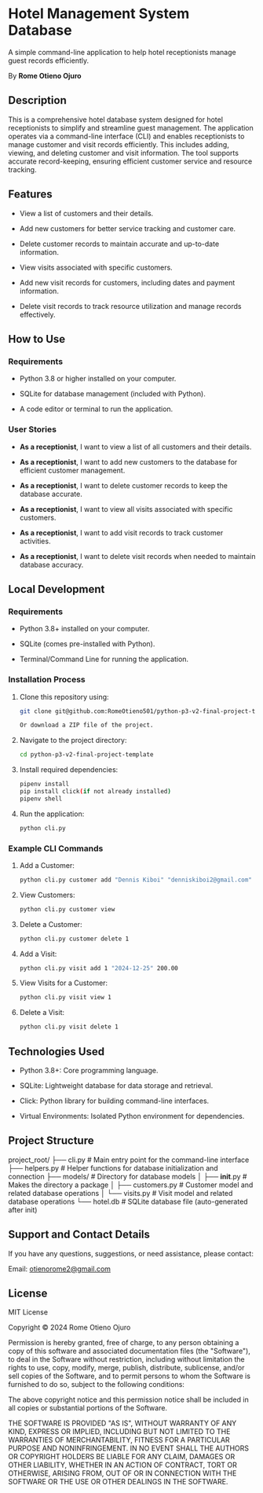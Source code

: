 # **Hotel Management System Database**

A simple command-line application to help hotel receptionists manage guest records efficiently.

By **Rome Otieno Ojuro**

## **Description**

This is a comprehensive hotel database system designed for hotel receptionists to simplify and streamline guest management. The application operates via a command-line interface (CLI) and enables receptionists to manage customer and visit records efficiently. This includes adding, viewing, and deleting customer and visit information. The tool supports accurate record-keeping, ensuring efficient customer service and resource tracking.

## **Features**

- View a list of customers and their details.

- Add new customers for better service tracking and customer care.

- Delete customer records to maintain accurate and up-to-date information.

- View visits associated with specific customers.

- Add new visit records for customers, including dates and payment information.

- Delete visit records to track resource utilization and manage records effectively.

## **How to Use**

### **Requirements**

- Python 3.8 or higher installed on your computer.

- SQLite for database management (included with Python).

- A code editor or terminal to run the application.

### **User Stories**

- **As a receptionist**, I want to view a list of all customers and their details.

- **As a receptionist**, I want to add new customers to the database for efficient customer management.

- **As a receptionist**, I want to delete customer records to keep the database accurate.

- **As a receptionist**, I want to view all visits associated with specific customers.

- **As a receptionist**, I want to add visit records to track customer activities.

- **As a receptionist**, I want to delete visit records when needed to maintain database accuracy.

## **Local Development**

### **Requirements**

- Python 3.8+ installed on your computer.

- SQLite (comes pre-installed with Python).

- Terminal/Command Line for running the application.

### **Installation Process**

1. Clone this repository using:

    ```bash
    git clone git@github.com:RomeOtieno501/python-p3-v2-final-project-template.git

    Or download a ZIP file of the project.

2. Navigate to the project directory:

    ```bash
    cd python-p3-v2-final-project-template


3. Install required dependencies:

    ```bash
    pipenv install 
    pip install click(if not already installed)
    pipenv shell 


4. Run the application:

    ```bash
    python cli.py

### **Example CLI Commands**

1. Add a Customer:
    ```bash
    python cli.py customer add "Dennis Kiboi" "denniskiboi2@gmail.com" "0755999222"

2. View Customers:

    ```bash 
    python cli.py customer view

3. Delete a Customer:

    ```bash
    python cli.py customer delete 1

4. Add a Visit:

    ```bash
    python cli.py visit add 1 "2024-12-25" 200.00

5. View Visits for a Customer:

    ```bash
    python cli.py visit view 1

6. Delete a Visit:

    ```bash
    python cli.py visit delete 1

## **Technologies Used**

- Python 3.8+: Core programming language.

- SQLite: Lightweight database for data storage and retrieval.

- Click: Python library for building command-line interfaces.

- Virtual Environments: Isolated Python environment for dependencies.

## Project Structure

project_root/
├── cli.py              # Main entry point for the command-line interface
├── helpers.py          # Helper functions for database initialization and connection
├── models/             # Directory for database models
│   ├── __init__.py     # Makes the directory a package
│   ├── customers.py    # Customer model and related database operations
│   └── visits.py       # Visit model and related database operations
└── hotel.db         # SQLite database file (auto-generated after init)

## Support and Contact Details

If you have any questions, suggestions, or need assistance, please contact:

Email: otienorome2@gmail.com

## License

MIT License

Copyright © 2024 Rome Otieno Ojuro

Permission is hereby granted, free of charge, to any person obtaining a copy of this software and associated documentation files (the "Software"), to deal in the Software without restriction, including without limitation the rights to use, copy, modify, merge, publish, distribute, sublicense, and/or sell copies of the Software, and to permit persons to whom the Software is furnished to do so, subject to the following conditions:

The above copyright notice and this permission notice shall be included in all copies or substantial portions of the Software.

THE SOFTWARE IS PROVIDED "AS IS", WITHOUT WARRANTY OF ANY KIND, EXPRESS OR IMPLIED, INCLUDING BUT NOT LIMITED TO THE WARRANTIES OF MERCHANTABILITY, FITNESS FOR A PARTICULAR PURPOSE AND NONINFRINGEMENT. IN NO EVENT SHALL THE AUTHORS OR COPYRIGHT HOLDERS BE LIABLE FOR ANY CLAIM, DAMAGES OR OTHER LIABILITY, WHETHER IN AN ACTION OF CONTRACT, TORT OR OTHERWISE, ARISING FROM, OUT OF OR IN CONNECTION WITH THE SOFTWARE OR THE USE OR OTHER DEALINGS IN THE SOFTWARE.


